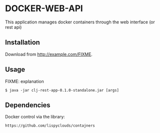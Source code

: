 # DOCKER-WEB-API

This application manages docker containers through the web interface (or rest api)

## Installation

Download from http://example.com/FIXME.

## Usage

FIXME: explanation

    $ java -jar clj-rest-app-0.1.0-standalone.jar [args]

## Dependencies
Docker control via the library:
    
    https://github.com/lispyclouds/contajners